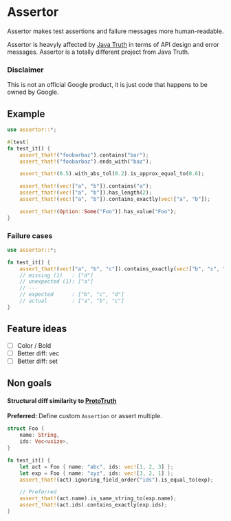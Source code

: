 Assertor
========
Assertor makes test assertions and failure messages more human-readable.

Assertor is heavyly affected by [Java Truth](https://github.com/google/truth) in terms of API design and error messages. Assertor is a totally different project from Java Truth.

### Disclaimer

This is not an official Google product, it is just code that happens to be owned by Google.

Example
-------

```rust
use assertor::*;

#[test]
fn test_it() {
    assert_that!("foobarbaz").contains("bar");
    assert_that!("foobarbaz").ends_with("baz");

    assert_that!(0.5).with_abs_tol(0.2).is_approx_equal_to(0.6);

    assert_that!(vec!["a", "b"]).contains("a");
    assert_that!(vec!["a", "b"]).has_length(2);
    assert_that!(vec!["a", "b"]).contains_exactly(vec!["a", "b"]);

    assert_that!(Option::Some("Foo")).has_value("Foo");
}
```

### Failure cases

```rust
use assertor::*;

fn test_it() {
    assert_that!(vec!["a", "b", "c"]).contains_exactly(vec!["b", "c", "d"]);
    // missing (1)   : ["d"]
    // unexpected (1): ["a"]
    // ---
    // expected      : ["b", "c", "d"]
    // actual        : ["a", "b", "c"]
}
```

## Feature ideas

- [ ] Color / Bold
- [ ] Better diff: vec
- [ ] Better diff: set

## Non goals

#### Structural diff similarity to [ProtoTruth](https://truth.dev/protobufs)

**Preferred:** Define custom `Assertion` or assert multiple.

```rust
struct Foo {
    name: String,
    ids: Vec<usize>,
}

fn test_it() {
    let act = Foo { name: "abc", ids: vec![1, 2, 3] };
    let exp = Foo { name: "xyz", ids: vec![3, 2, 1] };
    assert_that!(act).ignoring_field_order("ids").is_equal_to(exp);

    // Preferred
    assert_that!(act.name).is_same_string_to(exp.name);
    assert_that!(act.ids).contains_exactly(exp.ids);
}
```
